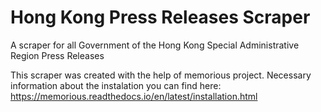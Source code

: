 # Hong Kong Press Releases Scraper
A scraper for all Government of the Hong Kong Special Administrative Region Press Releases

This scraper was created with the help of memorious project.
Necessary information about the instalation you can find here: https://memorious.readthedocs.io/en/latest/installation.html

